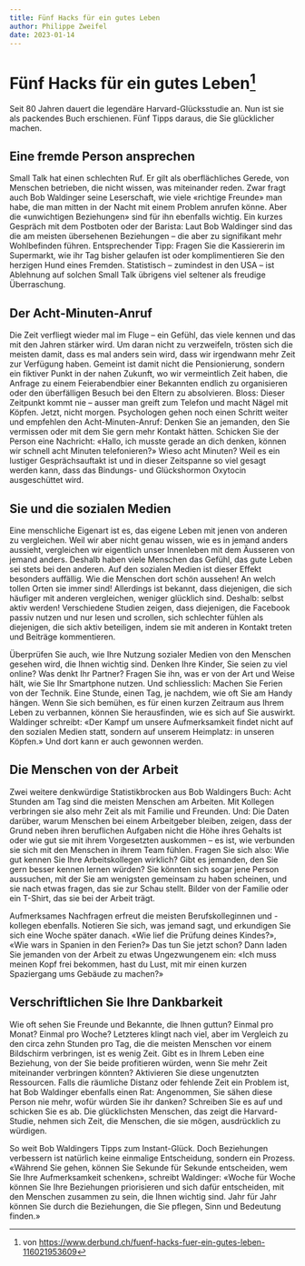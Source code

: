 ```yaml
---
title: Fünf Hacks für ein gutes Leben
author: Philippe Zweifel
date: 2023-01-14
---
```

# Fünf Hacks für ein gutes Leben[^1]
Seit 80 Jahren dauert die legendäre Harvard-Glücksstudie an. Nun ist sie als packendes Buch erschienen. Fünf Tipps daraus, die Sie glücklicher machen.

## Eine fremde Person ansprechen
Small Talk hat einen schlechten Ruf. Er gilt als oberflächliches Gerede, von Menschen betrieben, die nicht wissen, was miteinander reden. Zwar fragt auch Bob Waldinger seine Leserschaft, wie viele «richtige Freunde» man habe, die man mitten in der Nacht mit einem Problem anrufen könne. Aber die «unwichtigen Beziehungen» sind für ihn ebenfalls wichtig. Ein kurzes Gespräch mit dem Postboten oder der Barista: Laut Bob Waldinger sind das die am meisten übersehenen Beziehungen – die aber zu signifikant mehr Wohlbefinden führen. Entsprechender Tipp: Fragen Sie die Kassiererin im Supermarkt, wie ihr Tag bisher gelaufen ist oder komplimentieren Sie den herzigen Hund eines Fremden. Statistisch – zumindest in den USA – ist Ablehnung auf solchen Small Talk übrigens viel seltener als freudige Überraschung.

## Der Acht-Minuten-Anruf
Die Zeit verfliegt wieder mal im Fluge – ein Gefühl, das viele kennen und das mit den Jahren stärker wird. Um daran nicht zu verzweifeln, trösten sich die meisten damit, dass es mal anders sein wird, dass wir irgendwann mehr Zeit zur Verfügung haben. Gemeint ist damit nicht die Pensionierung, sondern ein fiktiver Punkt in der nahen Zukunft, wo wir vermeintlich Zeit haben, die Anfrage zu einem Feierabendbier einer Bekannten endlich zu organisieren oder den überfälligen Besuch bei den Eltern zu absolvieren. Bloss: Dieser Zeitpunkt kommt nie – ausser man greift zum Telefon und macht Nägel mit Köpfen. Jetzt, nicht morgen. Psychologen gehen noch einen Schritt weiter und empfehlen den Acht-Minuten-Anruf: Denken Sie an jemanden, den Sie vermissen oder mit dem Sie gern mehr Kontakt hätten. Schicken Sie der Person eine Nachricht: «Hallo, ich musste gerade an dich denken, können wir schnell acht Minuten telefonieren?» Wieso acht Minuten? Weil es ein lustiger Gesprächsauftakt ist und in dieser Zeitspanne so viel gesagt werden kann, dass das Bindungs- und Glückshormon Oxytocin ausgeschüttet wird.

## Sie und die sozialen Medien
Eine menschliche Eigenart ist es, das eigene Leben mit jenen von anderen zu vergleichen. Weil wir aber nicht genau wissen, wie es in jemand anders aussieht, vergleichen wir eigentlich unser Innenleben mit dem Äusseren von jemand anders. Deshalb haben viele Menschen das Gefühl, das gute Leben sei stets bei den anderen. Auf den sozialen Medien ist dieser Effekt besonders auffällig. Wie die Menschen dort schön aussehen! An welch tollen Orten sie immer sind! Allerdings ist bekannt, dass diejenigen, die sich häufiger mit anderen vergleichen, weniger glücklich sind. Deshalb: selbst aktiv werden! Verschiedene Studien zeigen, dass diejenigen, die Facebook passiv nutzen und nur lesen und scrollen, sich schlechter fühlen als diejenigen, die sich aktiv beteiligen, indem sie mit anderen in Kontakt treten und Beiträge kommentieren.

Überprüfen Sie auch, wie Ihre Nutzung sozialer Medien von den Menschen gesehen wird, die Ihnen wichtig sind. Denken Ihre Kinder, Sie seien zu viel online? Was denkt Ihr Partner? Fragen Sie ihn, was er von der Art und Weise hält, wie Sie Ihr Smartphone nutzen. Und schliesslich: Machen Sie Ferien von der Technik. Eine Stunde, einen Tag, je nachdem, wie oft Sie am Handy hängen. Wenn Sie sich bemühen, es für einen kurzen Zeitraum aus Ihrem Leben zu verbannen, können Sie herausfinden, wie es sich auf Sie auswirkt. Waldinger schreibt: «Der Kampf um unsere Aufmerksamkeit findet nicht auf den sozialen Medien statt, sondern auf unserem Heimplatz: in unseren Köpfen.» Und dort kann er auch gewonnen werden.

## Die Menschen von der Arbeit
Zwei weitere denkwürdige Statistikbrocken aus Bob Waldingers Buch: Acht Stunden am Tag sind die meisten Menschen am Arbeiten. Mit Kollegen verbringen sie also mehr Zeit als mit Familie und Freunden. Und: Die Daten darüber, warum Menschen bei einem Arbeitgeber bleiben, zeigen, dass der Grund neben ihren beruflichen Aufgaben nicht die Höhe ihres Gehalts ist oder wie gut sie mit ihrem Vorgesetzten auskommen – es ist, wie verbunden sie sich mit den Menschen in ihrem Team fühlen. Fragen Sie sich also: Wie gut kennen Sie Ihre Arbeitskollegen wirklich? Gibt es jemanden, den Sie gern besser kennen lernen würden? Sie könnten sich sogar jene Person aussuchen, mit der Sie am wenigsten gemeinsam zu haben scheinen, und sie nach etwas fragen, das sie zur Schau stellt. Bilder von der Familie oder ein T-Shirt, das sie bei der Arbeit trägt.

Aufmerksames Nachfragen erfreut die meisten Berufskolleginnen und -kollegen ebenfalls. Notieren Sie sich, was jemand sagt, und erkundigen Sie sich eine Woche später danach. «Wie lief die Prüfung deines Kindes?», «Wie wars in Spanien in den Ferien?» Das tun Sie jetzt schon? Dann laden Sie jemanden von der Arbeit zu etwas Ungezwungenem ein: «Ich muss meinen Kopf frei bekommen, hast du Lust, mit mir einen kurzen Spaziergang ums Gebäude zu machen?»

## Verschriftlichen Sie Ihre Dankbarkeit
Wie oft sehen Sie Freunde und Bekannte, die Ihnen guttun? Einmal pro Monat? Einmal pro Woche? Letzteres klingt nach viel, aber im Vergleich zu den circa zehn Stunden pro Tag, die die meisten Menschen vor einem Bildschirm verbringen, ist es wenig Zeit. Gibt es in Ihrem Leben eine Beziehung, von der Sie beide profitieren würden, wenn Sie mehr Zeit miteinander verbringen könnten? Aktivieren Sie diese ungenutzten Ressourcen. Falls die räumliche Distanz oder fehlende Zeit ein Problem ist, hat Bob Waldinger ebenfalls einen Rat: Angenommen, Sie sähen diese Person nie mehr, wofür würden Sie ihr danken? Schreiben Sie es auf und schicken Sie es ab. Die glücklichsten Menschen, das zeigt die Harvard-Studie, nehmen sich Zeit, die Menschen, die sie mögen, ausdrücklich zu würdigen.

So weit Bob Waldingers Tipps zum Instant-Glück. Doch Beziehungen verbessern ist natürlich keine einmalige Entscheidung, sondern ein Prozess. «Während Sie gehen, können Sie Sekunde für Sekunde entscheiden, wem Sie Ihre Aufmerksamkeit schenken», schreibt Waldinger: «Woche für Woche können Sie Ihre Beziehungen priorisieren und sich dafür entscheiden, mit den Menschen zusammen zu sein, die Ihnen wichtig sind. Jahr für Jahr können Sie durch die Beziehungen, die Sie pflegen, Sinn und Bedeutung finden.»

[^1]: von https://www.derbund.ch/fuenf-hacks-fuer-ein-gutes-leben-116021953609